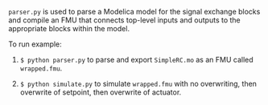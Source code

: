 ``parser.py`` is used to parse a Modelica model for the signal exchange blocks and compile an FMU that connects top-level inputs and outputs to the appropriate blocks within the model.

To run example:

1. ``$ python parser.py`` to parse and export ``SimpleRC.mo`` as an FMU called ``wrapped.fmu``.

2. ``$ python simulate.py`` to simulate ``wrapped.fmu`` with no overwriting, then overwrite of setpoint, then overwrite of actuator.
